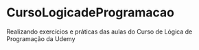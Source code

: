# CursoLogicadeProgramacao
Realizando exercícios e práticas das aulas do Curso de Lógica de Programação da Udemy

